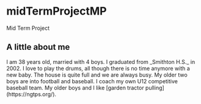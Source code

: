 # midTermProjectMP
Mid Term Project
## **A little about me**

<p>I am 38 years old, married with 4 boys.  I graduated from _Smithton H.S._ in 2002.  
I love to play the drums, all though there is no time anymore with a new baby.  
The house is quite full and we are always busy.  My older two boys are into football and baseball.  
I coach my own U12 competitive baseball team.  My older boys and I like [garden tractor pulling](https://ngtps.org/).

 
